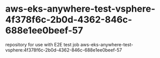 # aws-eks-anywhere-test-vsphere-4f378f6c-2b0d-4362-846c-688e1ee0beef-57
repository for use with E2E test job aws-eks-anywhere-test-vsphere:4f378f6c-2b0d-4362-846c-688e1ee0beef-57
